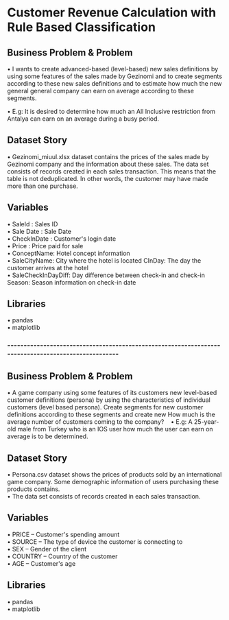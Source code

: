 # Customer Revenue Calculation with Rule Based Classification  
## Business Problem & Problem  

• I wants to create advanced-based (level-based) new sales definitions by using some features of the sales made by Gezinomi and to create segments according to these new sales definitions and to estimate how much the new general general company can earn on average according to these segments.  

• E.g: It is desired to determine how much an All Inclusive restriction from Antalya can earn on an average during a busy period.  

## Dataset Story
• Gezinomi_miuul.xlsx dataset contains the prices of the sales made by Gezinomi company and the information about these sales. The data set consists of records created in each sales transaction. This means that the table is not deduplicated. In other words, the customer may have made more than one purchase.  


## Variables
• SaleId : Sales ID  
• Sale Date : Sale Date  
• CheckInDate : Customer's login date  
• Price : Price paid for sale  
• ConceptName: Hotel concept information  
• SaleCityName: City where the hotel is located CInDay: The day the customer arrives at the hotel  
• SaleCheckInDayDiff: Day difference between check-in and check-in Season: Season information on check-in date  

## Libraries
• pandas   
• matplotlib  
### ---------------------------------------------------------------------------------------------------

## Business Problem & Problem
• A game company using some features of its customers new level-based customer definitions (persona) by using the characteristics of individual customers (level based persona). Create segments for new customer definitions according to these segments and create new How much is the average number of customers coming to the company?   
• E.g: A 25-year-old male from Turkey who is an IOS user how much the user can earn on average is to be determined.

## Dataset Story
• Persona.csv dataset shows the prices of products sold by an international game company. Some demographic information of users purchasing these products contains.   
• The data set consists of records created in each sales transaction.  

## Variables
• PRICE – Customer's spending amount   
• SOURCE – The type of device the customer is connecting to   
• SEX – Gender of the client   
• COUNTRY – Country of the customer  
• AGE – Customer's age

## Libraries
• pandas  
• matplotlib
